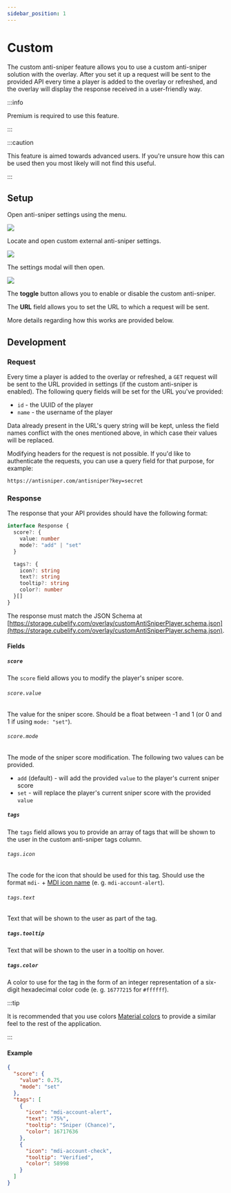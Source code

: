 ```yaml
---
sidebar_position: 1
---
```


# Custom

The custom anti-sniper feature allows you to use a custom anti-sniper solution with the overlay. After you set it up
a request will be sent to the provided API every time a player is added to the overlay or refreshed, and the overlay
will display the response received in a user-friendly way.

:::info

Premium is required to use this feature.

:::

:::caution

This feature is aimed towards advanced users. If you're unsure how this can be used then you most likely will not
find this useful.

:::


## Setup

Open anti-sniper settings using the menu.

![](/img/docs/overlay/features/anti-sniper/custom/open-settings.png)

Locate and open custom external anti-sniper settings.

![](/img/docs/overlay/features/anti-sniper/custom/open-custom.png)

The settings modal will then open.

![](/img/docs/overlay/features/anti-sniper/custom/settings.png)

The **toggle** button allows you to enable or disable the custom anti-sniper.

The **URL** field allows you to set the URL to which a request will be sent.

More details regarding how this works are provided below.

## Development

### Request

Every time a player is added to the overlay or refreshed, a `GET` request will be sent to the URL provided in
settings (if the custom anti-sniper is enabled). The following query fields will be set for the URL you've provided:

- `id` - the UUID of the player
- `name` - the username of the player

Data already present in the URL's query string will be kept, unless the field names conflict with the ones mentioned
above, in which case their values will be replaced.

Modifying headers for the request is not possible. If you'd like to authenticate the requests, you can use a query
field for that purpose, for example:

```
https://antisniper.com/antisniper?key=secret
```

### Response

The response that your API provides should have the following format:

```ts
interface Response {
  score?: {
    value: number
    mode?: "add" | "set"
  }

  tags?: {
    icon?: string
    text?: string
    tooltip?: string
    color?: number
  }[]
}
```

The response must match the JSON Schema at [https://storage.cubelify.com/overlay/customAntiSniperPlayer.schema.json](https://storage.cubelify.com/overlay/customAntiSniperPlayer.schema.json).

#### Fields

##### `score`

The `score` field allows you to modify the player's sniper score.

###### `score.value`

The value for the sniper score. Should be a float between -1 and 1 (or 0 and 1 if using `mode: "set"`).

###### `score.mode`

The mode of the sniper score modification. The following two values can be provided.

- `add` (default) - will add the provided `value` to the player's current sniper score
- `set` - will replace the player's current sniper score with the provided `value`

##### `tags`

The `tags` field allows you to provide an array of tags that will be shown to the user in the custom anti-sniper
tags column.

###### `tags.icon`

The code for the icon that should be used for this tag. Should use the format `mdi-` + [MDI icon name](https://materialdesignicons.com/) (e. g.
`mdi-account-alert`).

###### `tags.text`

Text that will be shown to the user as part of the tag.

##### `tags.tooltip`

Text that will be shown to the user in a tooltip on hover.

##### `tags.color`

A color to use for the tag in the form of an integer representation of a six-digit hexadecimal color code (e. g.
`16777215` for `#ffffff`).

:::tip

It is recommended that you use colors [Material colors](https://vuetifyjs.com/en/styles/colors/#material-colors) to
provide a similar feel to the rest of the application.

:::

#### Example

```json
{
  "score": {
    "value": 0.75,
    "mode": "set"
  },
  "tags": [
    {
      "icon": "mdi-account-alert",
      "text": "75%",
      "tooltip": "Sniper (Chance)",
      "color": 16717636
    },
    {
      "icon": "mdi-account-check",
      "tooltip": "Verified",
      "color": 58998
    }
  ]
}
```

